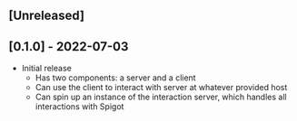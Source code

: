## [Unreleased]

## [0.1.0] - 2022-07-03

- Initial release
  * Has two components: a server and a client
  * Can use the client to interact with server at whatever provided host
  * Can spin up an instance of the interaction server, which handles all interactions with Spigot
